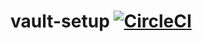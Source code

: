# vault-setup [![CircleCI](https://circleci.com/gh/amasucci/vault-setup.svg?style=svg)](https://circleci.com/gh/amasucci/vault-setup)

